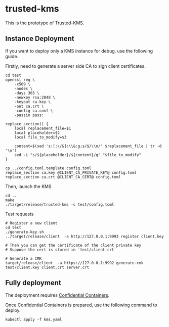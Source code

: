 # trusted-kms

This is the prototype of Trusted-KMS.

## Instance Deployment

If you want to deploy only a KMS instance for debug, use the following guide.

Firstly, need to generate a server side CA to sign client certificates.

```shell
cd test
openssl req \
    -x509 \
    -nodes \
    -days 365 \
    -newkey rsa:2048 \
    -keyout ca.key \
    -out ca.crt \
    -config ca.conf \
    -passin pass:

replace_section() {
    local replacement_file=$1
    local placeholder=$2
    local file_to_modify=$3

    content=$(sed 's:[:\/&]:\\&:g;s/$/\\n/' $replacement_file | tr -d '\n')
    sed -i "s/${placeholder}/${content}/g" "$file_to_modify"
}

cp ../config.toml.template config.toml
replace_section ca.key @CLIENT_CA_PRIVATE_KEY@ config.toml
replace_section ca.crt @CLIENT_CA_CERT@ config.toml
```

Then, launch the KMS
```shell
cd ..
make
./target/release/trusted-kms -c test/config.toml
```

Test requests
```shell
# Register a new client
cd test
./generate-key.sh
../target/release/client  -a http://127.0.0.1:9993 register client.key

# Then you can get the certificate of the client private key
# Suppose the cert is stored in `test/client.crt`

# Generate a CMK
target/release/client  -a https://127.0.0.1:9992 generate-cmk test/client.key client.crt server.crt 
```

## Fully deployment

The deployment requires [Confidential Containers](https://github.com/confidential-containers).

Once Confidential Containers is prepared, use the following command to deploy.

```shell
kubectl apply -f kms.yaml
```
